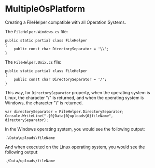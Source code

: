 # MultipleOsPlatform
Creating a FileHelper compatible with all Operation Systems. 

The `FileHelper.Windows.cs` file:
```CSharp
public static partial class FileHelper
{
    public const char DirectorySeparator = '\\';
}
```
The `FileHelper.Unix.cs` file:
```CSharp
public static partial class FileHelper
{
    public const char DirectorySeparator = '/';
}
```
This way, for `DirectorySeparator` property, when the operating system is Linux, the character "/" is returned, and when the operating system is Windows, the character "\\" is returned.
```CSharp
var directorySeparator = FileHelper.DirectorySeparator;
Console.WriteLine(".{0}Data{0}uploads{0}fileName", directorySeparator);
```
In the Windows operating system, you would see the following output:
```
.\Data\uploads\fileName
```
And when executed on the Linux operating system, you would see the following output:
```
./Data/uploads/fileName
```
